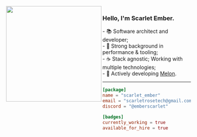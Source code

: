 <img width="260" src="https://i.pinimg.com/564x/41/2a/0b/412a0bc2fcd9ff861d991fca23de8c75.jpg" align="left">

### Hello, I'm Scarlet Ember.

<div>- 📚 Software architect and developer;
<div>- 🔗 Strong background in performance & tooling;
<div>- ☕ Stack agnostic; Working with multiple technologies;
<div>- 🚀 Actively developing <a href="https://github.com/MelonRuntime/Melon">Melon</a>.

<hr>

```toml
[package]
name = "scarlet_ember"
email = "scarletrosetech@gmail.com"
discord = "@emberscarlet"

[badges]
currently_working = true
available_for_hire = true
```
 
</div>

